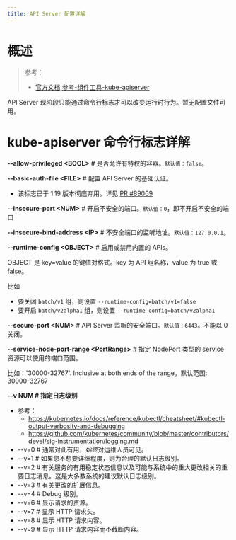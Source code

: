 ```yaml
---
title: API Server 配置详解
---
```


# 概述

> 参考：
>
> - [官方文档,参考-组件工具-kube-apiserver](https://kubernetes.io/docs/reference/command-line-tools-reference/kube-apiserver/)

API Server 现阶段只能通过命令行标志才可以改变运行时行为。暂无配置文件可用。

# kube-apiserver 命令行标志详解

**--allow-privileged \<BOOL>** # 是否允许有特权的容器。`默认值：false`。

**--basic-auth-file \<FILE>** # 配置 API Server 的基础认证。

- 该标志已于 1.19 版本彻底弃用。详见 [PR #89069](https://github.com/kubernetes/kubernetes/pull/89069)

**--insecure-port \<NUM>** # 开启不安全的端口。`默认值：0`，即不开启不安全的端口

**--insecure-bind-address \<IP>** # 不安全端口的监听地址。`默认值：127.0.0.1`。

**--runtime-config \<OBJECT>** # 启用或禁用内置的 APIs。

OBJECT 是 key=value 的键值对格式。key 为 API 组名称，value 为 true 或 false。

比如

- 要关闭 `batch/v1` 组，则设置 `--runtime-config=batch/v1=false`
- 要开启 `batch/v2alpha1` 组，则设置 `--runtime-config=batch/v2alpha1`

**--secure-port \<NUM>** # API Server 监听的安全端口。`默认值：6443`。不能以 0 关闭。

**--service-node-port-range \<PortRange>** # 指定 NodePort 类型的 service 资源可以使用的端口范围。

比如：'30000-32767'. Inclusive at both ends of the range。默认范围: 30000-32767

**--v NUM # 指定日志级别**

- 参考：
  - https://kubernetes.io/docs/reference/kubectl/cheatsheet/#kubectl-output-verbosity-and-debugging
  - https://github.com/kubernetes/community/blob/master/contributors/devel/sig-instrumentation/logging.md
- --v=0 # 通常对此有用，*始终*对运维人员可见。
- --v=1 # 如果您不想要详细程度，则为合理的默认日志级别。
- --v=2 # 有关服务的有用稳定状态信息以及可能与系统中的重大更改相关的重要日志消息。这是大多数系统的建议默认日志级别。
- --v=3 # 有关更改的扩展信息。
- --v=4 # Debug 级别。
- --v=6 # 显示请求的资源。
- --v=7 # 显示 HTTP 请求头。
- --v=8 # 显示 HTTP 请求内容。
- --v=9 # 显示 HTTP 请求内容而不截断内容。
